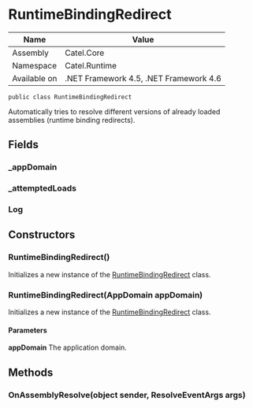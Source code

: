

# RuntimeBindingRedirect

Name|Value
---|---
Assembly|Catel.Core
Namespace|Catel.Runtime
Available on|.NET Framework 4.5, .NET Framework 4.6

```
public class RuntimeBindingRedirect
```

Automatically tries to resolve different versions of already loaded assemblies (runtime binding redirects).



## Fields

### _appDomain

### _attemptedLoads

### Log

## Constructors

### RuntimeBindingRedirect()

Initializes a new instance of the [RuntimeBindingRedirect](#) class.



### RuntimeBindingRedirect(AppDomain appDomain)

Initializes a new instance of the [RuntimeBindingRedirect](#) class.

#### Parameters

**appDomain**
The application domain.



## Methods

### OnAssemblyResolve(object sender, ResolveEventArgs args)

